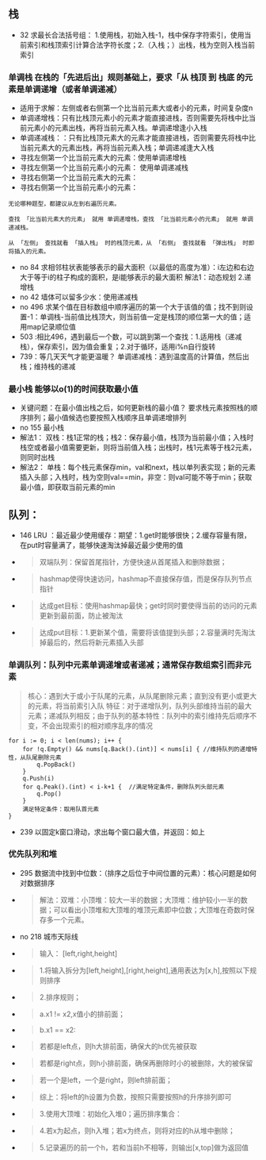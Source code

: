
## 栈
- 32 求最长合法括号组： 1.使用栈，初始入栈-1，栈中保存字符索引，使用当前索引和栈顶索引计算合法字符长度；2.（入栈；）出栈，栈为空则入栈当前索引
###  单调栈 在栈的「先进后出」规则基础上，要求「从 栈顶 到 栈底 的元素是单调递增（或者单调递减）
- 适用于求解：左侧或者右侧第一个比当前元素大或者小的元素，时间复杂度n
- 单调递增栈：只有比栈顶元素小的元素才能直接进栈，否则需要先将栈中比当前元素小的元素出栈，再将当前元素入栈。单调递增逢小入栈
- 单调递减栈：：只有比栈顶元素大的元素才能直接进栈，否则需要先将栈中比当前元素大的元素出栈，再将当前元素入栈；单调递减逢大入栈
- 寻找左侧第一个比当前元素大的元素：使用单调递增栈
- 寻找左侧第一个比当前元素小的元素： 使用单调递减栈
- 寻找右侧第一个比当前元素大的元素：
- 寻找右侧第一个比当前元素小的元素：
```
无论哪种题型，都建议从左到右遍历元素。

查找 「比当前元素大的元素」 就用 单调递增栈，查找 「比当前元素小的元素」 就用 单调递减栈。

从 「左侧」 查找就看 「插入栈」 时的栈顶元素，从 「右侧」 查找就看 「弹出栈」 时即将插入的元素。
```
- no 84 求相邻柱状表能够表示的最大面积（以最低的高度为准）：i左边和右边大于等于i的柱子构成的面积，是i能够表示的最大面积 解法1：动态规划 2.递增栈
- no 42 墙体可以留多少水：使用递减栈
- no 496 求某个值在目标数组中顺序遍历的第一个大于该值的值；找不到则设置-1：单调栈-当前值比栈顶大，则当前值一定是栈顶的顺位第一大的值；适用map记录顺位值
- 503 :相比496，遇到最后一个数，可以跳到第一个查找：1.适用栈（递减栈），保存索引，因为值会重复；2.对于循环，适用i%n自行旋转
- 739：等几天天气才能更温暖？ 单调递减栈：遇到温度高的计算值，然后出栈；维持栈的递减
### 最小栈 能够以o(1)的时间获取最小值
- 关键问题：在最小值出栈之后，如何更新栈的最小值？ 要求栈元素按照栈的顺序排列；最小值候选也要按照入栈顺序且单调递增排列
- no 155 最小栈
- 解法1： 双栈：栈1正常的栈；栈2：保存最小值，栈顶为当前最小值；入栈时栈空或者最小值需要更新，则将当前值入栈；出栈时，栈1元素等于栈2元素，则同时出栈
- 解法2： 单栈：每个栈元素保存min，val和next，栈以单列表实现；新的元素插入头部；入栈时，栈为空则val==min，非空：则val可能不等于min；获取最小值，即获取当前元素的min


## 队列：
- 146 LRU ：最近最少使用缓存：期望：1.get时能够很快；2.缓存容量有限，在put时容量满了，能够快速淘汰掉最近最少使用的值
- > 双端队列：保留首尾指针，方便快速从首尾插入和删除数据；
- > hashmap使得快速访问，hashmap不直接保存值，而是保存队列节点指针
- > 达成get目标：使用hashmap最快；get时同时要使得当前的访问的元素更新到最前面，防止被淘汰
- > 达成put目标：1.更新某个值，需要将该值提到头部；2.容量满时先淘汰掉最后的，然后将新元素插入头部
### 单调队列：队列中元素单调递增或者递减；通常保存数组索引而非元素
>  核心：遇到大于或小于队尾的元素，从队尾删除元素；直到没有更小或更大的元素，将当前索引入队
>  特征：对于递增队列，队列头部维持当前的最大元素；递减队列相反；由于队列的基本特性：队列中的索引维持先后顺序不变，不会出现索引的相对顺序乱序的情况
```
for i := 0; i < len(nums); i++ {
	for !q.Empty() && nums[q.Back().(int)] < nums[i] { //维持队列的递增特性，从队尾删除元素
		q.PopBack()
	}
	q.Push(i)
	for q.Peak().(int) < i-k+1 {  //满足特定条件，删除队列头部元素
		q.Pop()
	}
	满足特定条件：取用队首元素
}	
```
- 239 以固定k窗口滑动，求出每个窗口最大值，并返回：如上
### 优先队列和堆
- 295 数据流中找到中位数：（排序之后位于中间位置的元素）：核心问题是如何对数据排序
- > 解法：双堆：小顶堆：较大一半的数据；大顶堆：维护较小一半的数据；可以看出小顶堆和大顶堆的堆顶元素即中位数；大顶堆在奇数时保存多一个元素。
- no 218 城市天际线
- > 输入： [left,right,height]
- >  1.将输入拆分为[left,height],[right,height],通用表达为[x,h],按照以下规则排序
- >  2.排序规则；
- >  a.x1 != x2,x值小的排前面；
- >  b.x1 == x2:
- >  若都是left点，则h大排前面，确保大的h优先被获取
- >  若都是right点，则h小排前面，确保再删除时小的被删除，大的被保留
- >  若一个是left，一个是right，则left排前面；
- >  综上：将left的h设置为负数，按照只需要按照h的升序排列即可
- >  3.使用大顶堆：初始化入堆0；遍历排序集合：
- >  4.若x为起点，则h入堆；若x为终点，则将对应的h从堆中删除；
- >  5.记录遍历的前一个h，若和当前h不相等，则输出[x,top]做为返回值
